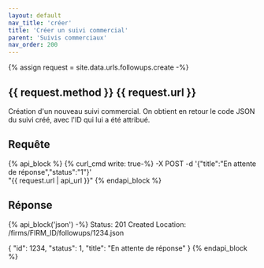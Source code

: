 ```yaml
---
layout: default
nav_title: 'créer'
title: 'Créer un suivi commercial'
parent: 'Suivis commerciaux'
nav_order: 200
---
```

{% assign request = site.data.urls.followups.create -%}
## {{ request.method }} {{ request.url }}

Création d'un nouveau suivi commercial. On obtient en retour le code JSON du suivi créé, avec l'ID qui lui a été attribué.

## Requête

{% api_block %}
{% curl_cmd write: true-%}
-X POST -d '{"title":"En attente de réponse","status":"1"}' \
"{{ request.url | api_url }}"
{% endapi_block %}

## Réponse

{% api_block('json') -%}
Status: 201 Created
Location: /firms/FIRM_ID/followups/1234.json

{
  "id": 1234,
  "status": 1,
  "title": "En attente de réponse"
}
{% endapi_block %}
